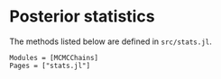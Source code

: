 # Posterior statistics

The methods listed below are defined in `src/stats.jl`.

```@autodocs
Modules = [MCMCChains]
Pages = ["stats.jl"]
```
